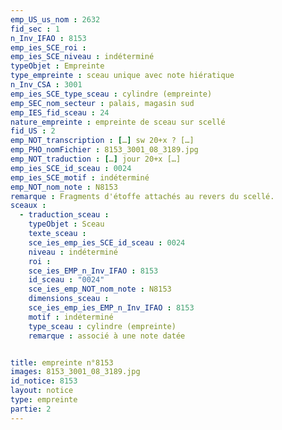 ```yaml
---
emp_US_us_nom : 2632
fid_sec : 1
n_Inv_IFAO : 8153
emp_ies_SCE_roi : 
emp_ies_SCE_niveau : indéterminé
typeObjet : Empreinte
type_empreinte : sceau unique avec note hiératique
n_Inv_CSA : 3001
emp_ies_SCE_type_sceau : cylindre (empreinte)
emp_SEC_nom_secteur : palais, magasin sud
emp_IES_fid_sceau : 24
nature_empreinte : empreinte de sceau sur scellé
fid_US : 2
emp_NOT_transcription : […] sw 20+x ? […]
emp_PHO_nomFichier : 8153_3001_08_3189.jpg
emp_NOT_traduction : […] jour 20+x […]
emp_ies_SCE_id_sceau : 0024
emp_ies_SCE_motif : indéterminé
emp_NOT_nom_note : N8153
remarque : Fragments d'étoffe attachés au revers du scellé.
sceaux :
  - traduction_sceau : 
    typeObjet : Sceau
    texte_sceau : 
    sce_ies_emp_ies_SCE_id_sceau : 0024
    niveau : indéterminé
    roi : 
    sce_ies_EMP_n_Inv_IFAO : 8153
    id_sceau : "0024"
    sce_ies_emp_NOT_nom_note : N8153
    dimensions_sceau : 
    sce_ies_emp_ies_EMP_n_Inv_IFAO : 8153
    motif : indéterminé
    type_sceau : cylindre (empreinte)
    remarque : associé à une note datée


title: empreinte n°8153
images: 8153_3001_08_3189.jpg
id_notice: 8153
layout: notice
type: empreinte
partie: 2
---
```

